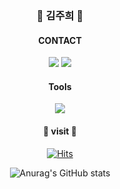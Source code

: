
<div align="center">
<h3><b>👋 김주희 👋</b></h3>

<H4>CONTACT</H4>

<a href="https://www.gmail.com/wngml3098/"><img src="https://img.shields.io/badge/Gmail-EA4335?style=flat-sqared&logo=Gmail&logoColor=white"/></a>
<a href="https://www.instagram.com/"><img src="https://img.shields.io/badge/Instagram-E4405F?style=flat-sqared&logo=Instagram&logoColor=white"/></a>

<H4>Tools</H4>
<img src="https://img.shields.io/badge/Unity-000000?style=flat-sqared&logo=Unity&logoColor=white"/></a>


<h4>👻 visit 👻</h4>

[![Hits](https://hits.seeyoufarm.com/api/count/incr/badge.svg?url=https%3A%2F%2Fgithub.com%2Fjoooii&count_bg=%23DDA94B&title_bg=%231E4174&icon=apple.svg&icon_color=%23E7E7E7&title=joooii&edge_flat=false)](https://hits.seeyoufarm.com)

![Anurag's GitHub stats](https://github-readme-stats.vercel.app/api?username=joooii&show_icons=true&theme=radical)
</div>

